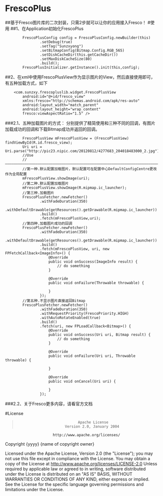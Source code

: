 # FrescoPlus
##基于Fresco图片库的二次封装，只需2步就可以让你的应用接入Fresco！
#使用
##1、在Application初始化FrescoPlus
```
        FrescoPlusConfig config = FrescoPlusConfig.newBuilder(this)
                .setDebug(true)
                .setTag("Sunzxyong")
                .setBitmapConfig(Bitmap.Config.RGB_565)
                .setDiskCacheDir(this.getCacheDir())
                .setMaxDiskCacheSize(80)
                .build();
        FrescoPlusInitializer.getInstance().init(this,config);
```
##2、在xml中使用FrescoPlusView作为显示图片的View，然后直接使用即可，有五种加载方式，如下
```
    <com.sunzxy.frescopluslib.widget.FrescoPlusView
        android:id="@+id/fresco_view"
        xmlns:fresco="http://schemas.android.com/apk/res-auto"
        android:layout_width="match_parent"
        android:layout_height="wrap_content"
        fresco:viewAspectRatio="1.5" />
```
###2.1、五种加载图片的方式：
分别提供了精简使用和三种不同的回调，有图片加载成功的回调和下载Bitmap成功并返回的回调。
```
        FrescoPlusView mFrescoPlusView = (FrescoPlusView) findViewById(R.id.fresco_view);
        Uri uri = Uri.parse("http://pic23.nipic.com/20120812/4277683_204018483000_2.jpg");
        //Use
        //——————————————————————————————————————————————————————————————————————————————————————————
        //第一种.默认配置加载图片，默认配置可在配置中心DefaultConfigCentre更改作为全局配置
        mFrescoPlusView.showImage(uri);
        //第二种.默认配置加载图片
        mFrescoPlusView.showImage(R.mipmap.ic_launcher);
        //第三种.加载图片
        FrescoPlusFetcher.newFetcher()
                .withFadeDuration(350)
                .withDefaultDrawable(getResources().getDrawable(R.mipmap.ic_launcher))
                .build()
                .fetch(mFrescoPlusView,uri);
        //第四种.加载图片成功的回调
        FrescoPlusFetcher.newFetcher()
                .withFadeDuration(350)
                .withDefaultDrawable(getResources().getDrawable(R.mipmap.ic_launcher))
                .build()
                .fetch(mFrescoPlusView, uri, new FPFetchCallback<ImageInfo>() {
                    @Override
                    public void onSuccess(ImageInfo result) {
                        // do something
                    }

                    @Override
                    public void onFailure(Throwable throwable) {

                    }
                });
        //第五种.不显示图片直接返回Bitmap
        FrescoPlusFetcher.newFetcher()
                .withFadeDuration(350)
                .withRequestPriority(FrescoPriority.HIGH)
                .withAutoRotateEnabled(true)
                .build()
                .fetch(uri, new FPLoadCallback<Bitmap>() {
                    @Override
                    public void onSuccess(Uri uri, Bitmap result) {
                        // do something
                    }

                    @Override
                    public void onFailure(Uri uri, Throwable throwable) {

                    }

                    @Override
                    public void onCancel(Uri uri) {

                    }
                });
```
###2.2、关于Fresco更多内容，请看官方文档


#License
>                                 Apache License
>                           Version 2.0, January 2004
                          http://www.apache.org/licenses/
   Copyright {yyyy} {name of copyright owner}
   
   Licensed under the Apache License, Version 2.0 (the "License");
   you may not use this file except in compliance with the License.
   You may obtain a copy of the License at
       http://www.apache.org/licenses/LICENSE-2.0
   Unless required by applicable law or agreed to in writing, software
   distributed under the License is distributed on an "AS IS" BASIS,
   WITHOUT WARRANTIES OR CONDITIONS OF ANY KIND, either express or implied.
   See the License for the specific language governing permissions and
   limitations under the License.
